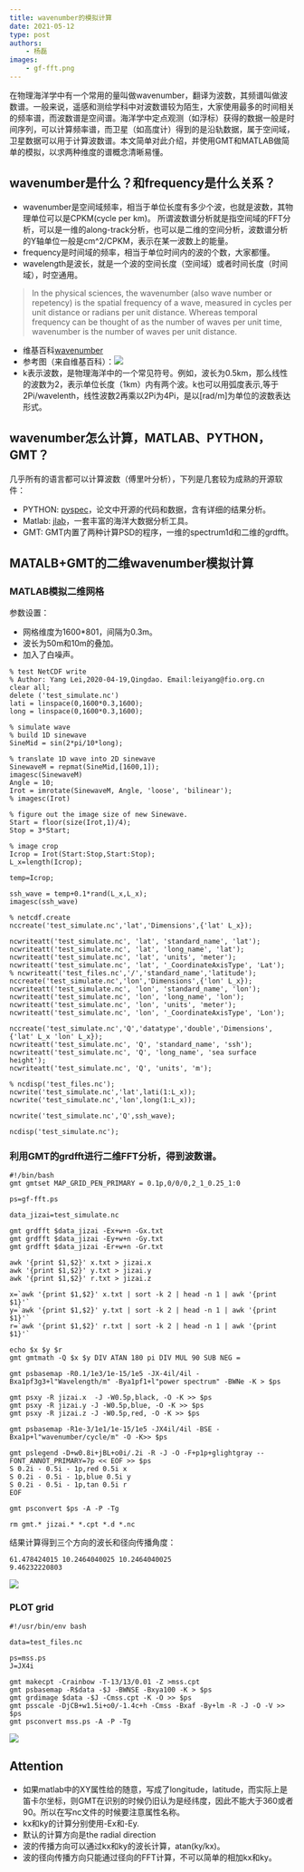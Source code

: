 ```yaml
---
title: wavenumber的模拟计算
date: 2021-05-12
type: post
authors:
    - 杨磊
images:
    - gf-fft.png
---
```


在物理海洋学中有一个常用的量叫做wavenumber，翻译为波数，其频谱叫做波数谱。一般来说，遥感和测绘学科中对波数谱较为陌生，大家使用最多的时间相关的频率谱，而波数谱是空间谱。海洋学中定点观测（如浮标）获得的数据一般是时间序列，可以计算频率谱，而卫星（如高度计）得到的是沿轨数据，属于空间域，卫星数据可以用于计算波数谱。本文简单对此介绍，并使用GMT和MATLAB做简单的模拟，以求两种维度的谱概念清晰易懂。

## wavenumber是什么？和frequency是什么关系？
- wavenumber是空间域频率，相当于单位长度有多少个波，也就是波数，其物理单位可以是CPKM(cycle per km)。 所谓波数谱分析就是指空间域的FFT分析，可以是一维的along-track分析，也可以是二维的空间分析，波数谱分析的Y轴单位一般是cm^2/CPKM，表示在某一波数上的能量。
- frequency是时间域的频率，相当于单位时间内的波的个数，大家都懂。
- wavelength是波长，就是一个波的空间长度（空间域）或者时间长度（时间域），时空通用。

>In the physical sciences, the wavenumber (also wave number or repetency) is the spatial frequency of a wave, measured in cycles per unit distance or radians per unit distance. Whereas temporal frequency can be thought of as the number of waves per unit time, wavenumber is the number of waves per unit distance.

- 维基百科[wavenumber](https://en.wikipedia.org/wiki/Wavenumber)
- 参考图（来自维基百科）：![](wave.png)
- k表示波数，是物理海洋中的一个常见符号。例如，波长为0.5km，那么线性的波数为2，表示单位长度（1km）内有两个波。k也可以用弧度表示,等于2Pi/wavelenth，线性波数2再乘以2Pi为4Pi，是以[rad/m]为单位的波数表达形式。

## wavenumber怎么计算，MATLAB、PYTHON，GMT？

几乎所有的语言都可以计算波数（傅里叶分析），下列是几套较为成熟的开源软件：

- PYTHON: [pyspec](https://github.com/pyspec)，论文中开源的代码和数据，含有详细的结果分析。
- Matlab: [jlab](https://github.com/jonathanlilly/jLab)，一套丰富的海洋大数据分析工具。
- GMT: GMT内置了两种计算PSD的程序，一维的spectrum1d和二维的grdfft。

## MATALB+GMT的二维wavenumber模拟计算

### MATLAB模拟二维网格

参数设置：

- 网格维度为1600*801，间隔为0.3m。
- 波长为50m和10m的叠加。
- 加入了白噪声。

```
% test NetCDF write
% Author: Yang Lei,2020-04-19,Qingdao. Email:leiyang@fio.org.cn
clear all;
delete ('test_simulate.nc')
lati = linspace(0,1600*0.3,1600);
long = linspace(0,1600*0.3,1600);

% simulate wave 
% build 1D sinewave
SineMid = sin(2*pi/10*long);

% translate 1D wave into 2D sinewave
SinewaveM = repmat(SineMid,[1600,1]);
imagesc(SinewaveM)
Angle = 10;
Irot = imrotate(SinewaveM, Angle, 'loose', 'bilinear');
% imagesc(Irot)

% figure out the image size of new Sinewave.
Start = floor(size(Irot,1)/4);
Stop = 3*Start;
 
% image crop
Icrop = Irot(Start:Stop,Start:Stop);
L_x=length(Icrop);

temp=Icrop;

ssh_wave = temp+0.1*rand(L_x,L_x);
imagesc(ssh_wave)

% netcdf.create
nccreate('test_simulate.nc','lat','Dimensions',{'lat' L_x});

ncwriteatt('test_simulate.nc', 'lat', 'standard_name', 'lat');
ncwriteatt('test_simulate.nc', 'lat', 'long_name', 'lat');
ncwriteatt('test_simulate.nc', 'lat', 'units', 'meter');
ncwriteatt('test_simulate.nc', 'lat', '_CoordinateAxisType', 'Lat');
% ncwriteatt('test_files.nc','/','standard_name','latitude');
nccreate('test_simulate.nc','lon','Dimensions',{'lon' L_x});
ncwriteatt('test_simulate.nc', 'lon', 'standard_name', 'lon');
ncwriteatt('test_simulate.nc', 'lon', 'long_name', 'lon');
ncwriteatt('test_simulate.nc', 'lon', 'units', 'meter');
ncwriteatt('test_simulate.nc', 'lon', '_CoordinateAxisType', 'Lon');

nccreate('test_simulate.nc','Q','datatype','double','Dimensions',{'lat' L_x 'lon' L_x});
ncwriteatt('test_simulate.nc', 'Q', 'standard_name', 'ssh');
ncwriteatt('test_simulate.nc', 'Q', 'long_name', 'sea surface height');
ncwriteatt('test_simulate.nc', 'Q', 'units', 'm');

% ncdisp('test_files.nc');
ncwrite('test_simulate.nc','lat',lati(1:L_x));
ncwrite('test_simulate.nc','lon',long(1:L_x));

ncwrite('test_simulate.nc','Q',ssh_wave);

ncdisp('test_simulate.nc');

```

### 利用GMT的grdfft进行二维FFT分析，得到波数谱。
```
#!/bin/bash
gmt gmtset MAP_GRID_PEN_PRIMARY	= 0.1p,0/0/0,2_1_0.25_1:0

ps=gf-fft.ps

data_jizai=test_simulate.nc

gmt grdfft $data_jizai -Ex+w+n -Gx.txt
gmt grdfft $data_jizai -Ey+w+n -Gy.txt
gmt grdfft $data_jizai -Er+w+n -Gr.txt

awk '{print $1,$2}' x.txt > jizai.x 
awk '{print $1,$2}' y.txt > jizai.y
awk '{print $1,$2}' r.txt > jizai.z

x=`awk '{print $1,$2}' x.txt | sort -k 2 | head -n 1 | awk '{print $1}'`
y=`awk '{print $1,$2}' y.txt | sort -k 2 | head -n 1 | awk '{print $1}'`
r=`awk '{print $1,$2}' r.txt | sort -k 2 | head -n 1 | awk '{print $1}'`

echo $x $y $r
gmt gmtmath -Q $x $y DIV ATAN 180 pi DIV MUL 90 SUB NEG =

gmt psbasemap -R0.1/1e3/1e-15/1e5 -JX-4il/4il -Bxa1pf3g3+l"Wavelength/m" -Bya1pf1+l"power spectrum" -BWNe -K > $ps

gmt psxy -R jizai.x  -J -W0.5p,black, -O -K >> $ps
gmt psxy -R jizai.y -J -W0.5p,blue, -O -K >> $ps
gmt psxy -R jizai.z -J -W0.5p,red, -O -K >> $ps

gmt psbasemap -R1e-3/1e1/1e-15/1e5 -JX4il/4il -BSE -Bxa1p+l"wavenumber/cycle/m" -O -K>> $ps

gmt pslegend -D+w0.8i+jBL+o0i/.2i -R -J -O -F+p1p+glightgray --FONT_ANNOT_PRIMARY=7p << EOF >> $ps
S 0.2i - 0.5i - 1p,red 0.5i x
S 0.2i - 0.5i - 1p,blue 0.5i y  
S 0.2i - 0.5i - 1p,tan 0.5i r
EOF

gmt psconvert $ps -A -P -Tg

rm gmt.* jizai.* *.cpt *.d *.nc
```

结果计算得到三个方向的波长和径向传播角度：
```
61.478424015 10.2464040025 10.2464040025
9.46232220803
```
![](gf-fft.png)

### PLOT grid

```
#!/usr/bin/env bash
	
data=test_files.nc

ps=mss.ps
J=JX4i

gmt makecpt -Crainbow -T-13/13/0.01 -Z >mss.cpt
gmt psbasemap -R$data -$J -BWNSE -Bxya100 -K > $ps
gmt grdimage $data -$J -Cmss.cpt -K -O >> $ps
gmt psscale -DjCB+w1.5i+o0/-1.4c+h -Cmss -Bxaf -By+lm -R -J -O -V >> $ps
gmt psconvert mss.ps -A -P -Tg
```
![](grid_fft.png)

## Attention
- 如果matlab中的XY属性给的随意，写成了longitude，latitude，而实际上是笛卡尔坐标，则GMT在识别的时候仍旧认为是经纬度，因此不能大于360或者90。所以在写nc文件的时候要注意属性名称。
- kx和ky的计算分别使用-Ex和-Ey.
- 默认的计算方向是the radial direction 
- 波的传播方向可以通过kx和ky的波长计算，atan(ky/kx)。
- 波的径向传播方向只能通过径向的FFT计算，不可以简单的相加kx和ky。
